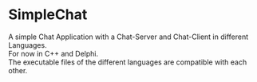 # SimpleChat
A simple Chat Application with a Chat-Server and Chat-Client in different Languages.   
For now in C++ and Delphi.   <br>
The executable files of the different languages ​​are compatible with each other.